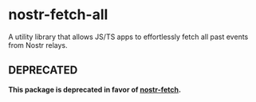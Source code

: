 # nostr-fetch-all
A utility library that allows JS/TS apps to effortlessly fetch all past events from Nostr relays.

## DEPRECATED
**This package is deprecated in favor of [nostr-fetch](https://github.com/jiftechnify/nostr-fetch).**
